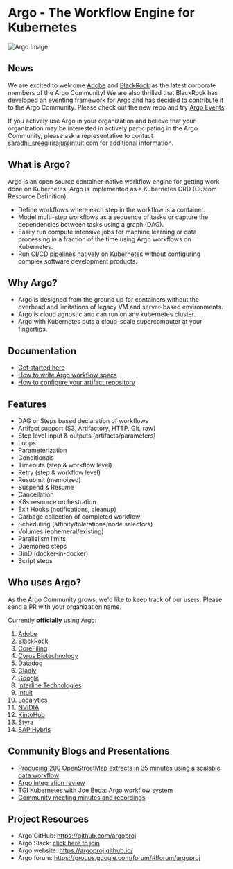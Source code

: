 # Argo - The Workflow Engine for Kubernetes

![Argo Image](argo.png)

## News

We are excited to welcome [Adobe](https://www.adobe.com/) and [BlackRock](https://www.blackrock.com/) as the latest corporate members of the Argo Community! We are also thrilled that BlackRock has developed an eventing framework for Argo and has decided to contribute it to the Argo Community. Please check out the new repo and try [Argo Events](https://github.com/argoproj/argo-events)!

If you actively use Argo in your organization and believe that your organization may be interested in actively participating in the Argo Community, please ask a representative to contact saradhi_sreegiriraju@intuit.com for additional information.

## What is Argo?
Argo is an open source container-native workflow engine for getting work done on Kubernetes. Argo is implemented as a Kubernetes CRD (Custom Resource Definition).

* Define workflows where each step in the workflow is a container.
* Model multi-step workflows as a sequence of tasks or capture the dependencies between tasks using a graph (DAG).
* Easily run compute intensive jobs for machine learning or data processing in a fraction of the time using Argo workflows on Kubernetes.
* Run CI/CD pipelines natively on Kubernetes without configuring complex software development products.

## Why Argo?
* Argo is designed from the ground up for containers without the overhead and limitations of legacy VM and server-based environments.
* Argo is cloud agnostic and can run on any kubernetes cluster.
* Argo with Kubernetes puts a cloud-scale supercomputer at your fingertips.

## Documentation
* [Get started here](https://github.com/argoproj/argo/blob/master/demo.md)
* [How to write Argo workflow specs](https://github.com/argoproj/argo/blob/master/examples/README.md)
* [How to configure your artifact repository](https://github.com/argoproj/argo/blob/master/ARTIFACT_REPO.md)

## Features
* DAG or Steps based declaration of workflows
* Artifact support (S3, Artifactory, HTTP, Git, raw)
* Step level input & outputs (artifacts/parameters)
* Loops
* Parameterization
* Conditionals
* Timeouts (step & workflow level)
* Retry (step & workflow level)
* Resubmit (memoized)
* Suspend & Resume
* Cancellation
* K8s resource orchestration
* Exit Hooks (notifications, cleanup)
* Garbage collection of completed workflow
* Scheduling (affinity/tolerations/node selectors)
* Volumes (ephemeral/existing)
* Parallelism limits
* Daemoned steps
* DinD (docker-in-docker)
* Script steps

## Who uses Argo?
As the Argo Community grows, we'd like to keep track of our users. Please send a PR with your organization name.

Currently **officially** using Argo:

1. [Adobe](https://www.adobe.com/) 
1. [BlackRock](https://www.blackrock.com/)
1. [CoreFiling](https://www.corefiling.com/)
1. [Cyrus Biotechnology](https://cyrusbio.com/)
1. [Datadog](https://www.datadoghq.com/)
1. [Gladly](https://gladly.com/)
1. [Google](https://www.google.com/intl/en/about/our-company/)
1. [Interline Technologies](https://www.interline.io/blog/scaling-openstreetmap-data-workflows/)
1. [Intuit](https://www.intuit.com/)
1. [Localytics](https://www.localytics.com/)
1. [NVIDIA](https://www.nvidia.com/)
1. [KintoHub](https://www.kintohub.com/)
1. [Styra](https://www.styra.com/)
1. [SAP Hybris](https://cx.sap.com/)

## Community Blogs and Presentations
* [Producing 200 OpenStreetMap extracts in 35 minutes using a scalable data workflow](https://www.interline.io/blog/scaling-openstreetmap-data-workflows/)
* [Argo integration review](http://dev.matt.hillsdon.net/2018/03/24/argo-integration-review.html)
* TGI Kubernetes with Joe Beda: [Argo workflow system](https://www.youtube.com/watch?v=M_rxPPLG8pU&start=859)
* [Community meeting minutes and recordings](https://docs.google.com/document/d/16aWGQ1Te5IRptFuAIFtg3rONRQqHC1Z3X9rdDHYhYfE)

## Project Resources
* Argo GitHub:  https://github.com/argoproj
* Argo Slack:   [click here to join](https://join.slack.com/t/argoproj/shared_invite/enQtMzExODU3MzIyNjYzLTA5MTFjNjI0Nzg3NzNiMDZiNmRiODM4Y2M1NWQxOGYzMzZkNTc1YWVkYTZkNzdlNmYyZjMxNWI3NjY2MDc1MzI)
* Argo website: https://argoproj.github.io/
* Argo forum:   https://groups.google.com/forum/#!forum/argoproj
